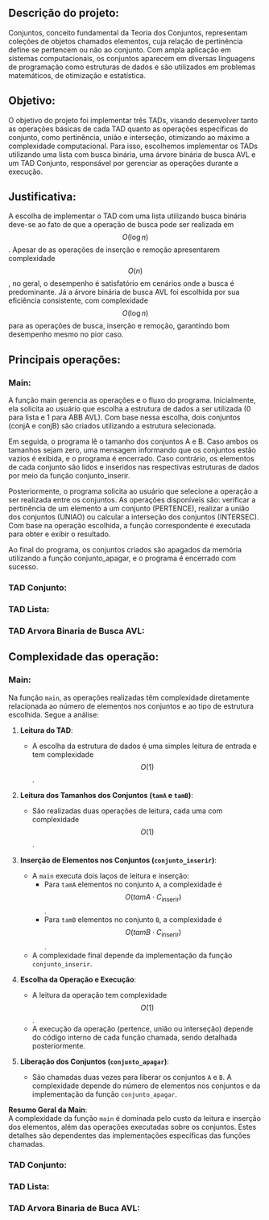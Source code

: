 ## Descrição do projeto:  
Conjuntos, conceito fundamental da Teoria dos Conjuntos, representam coleções de objetos chamados elementos, cuja relação de pertinência define se pertencem ou não ao conjunto. Com ampla aplicação em sistemas computacionais, os conjuntos aparecem em diversas linguagens de programação como estruturas de dados e são utilizados em problemas matemáticos, de otimização e estatística.

## Objetivo:  
O objetivo do projeto foi implementar três TADs, visando desenvolver tanto as operações básicas de cada TAD quanto as operações específicas do conjunto, como pertinência, união e interseção, otimizando ao máximo a complexidade computacional. Para isso, escolhemos implementar os TADs utilizando uma lista com busca binária, uma árvore binária de busca AVL e um TAD Conjunto, responsável por gerenciar as operações durante a execução. 

## Justificativa:  
A escolha de implementar o TAD com uma lista utilizando busca binária deve-se ao fato de que a operação de busca pode ser realizada em $$O(\log n)$$. Apesar de as operações de inserção e remoção apresentarem complexidade $$O(n)$$, no geral, o desempenho é satisfatório em cenários onde a busca é predominante. Já a árvore binária de busca AVL foi escolhida por sua eficiência consistente, com complexidade $$O(\log n)$$ para as operações de busca, inserção e remoção, garantindo bom desempenho mesmo no pior caso. 

## Principais operações:
### Main:

A função main gerencia as operações e o fluxo do programa. Inicialmente, ela solicita ao usuário que escolha a estrutura de dados a ser utilizada (0 para lista e 1 para ABB AVL). Com base nessa escolha, dois conjuntos (conjA e conjB) são criados utilizando a estrutura selecionada.

Em seguida, o programa lê o tamanho dos conjuntos A e B. Caso ambos os tamanhos sejam zero, uma mensagem informando que os conjuntos estão vazios é exibida, e o programa é encerrado. Caso contrário, os elementos de cada conjunto são lidos e inseridos nas respectivas estruturas de dados por meio da função conjunto_inserir.

Posteriormente, o programa solicita ao usuário que selecione a operação a ser realizada entre os conjuntos. As operações disponíveis são: verificar a pertinência de um elemento a um conjunto (PERTENCE), realizar a união dos conjuntos (UNIAO) ou calcular a interseção dos conjuntos (INTERSEC). Com base na operação escolhida, a função correspondente é executada para obter e exibir o resultado.

Ao final do programa, os conjuntos criados são apagados da memória utilizando a função conjunto_apagar, e o programa é encerrado com sucesso.


### TAD Conjunto:
### TAD Lista:
### TAD Arvora Binaria de Busca AVL:

## Complexidade das operação:

### Main:  
Na função `main`, as operações realizadas têm complexidade diretamente relacionada ao número de elementos nos conjuntos e ao tipo de estrutura escolhida. Segue a análise:  

1. **Leitura do TAD**:  
   - A escolha da estrutura de dados é uma simples leitura de entrada e tem complexidade $$O(1)$$.  

2. **Leitura dos Tamanhos dos Conjuntos (`tamA` e `tamB`)**:  
   - São realizadas duas operações de leitura, cada uma com complexidade $$O(1)$$.  

3. **Inserção de Elementos nos Conjuntos (`conjunto_inserir`)**:  
   - A `main` executa dois laços de leitura e inserção:  
     - Para `tamA` elementos no conjunto `A`, a complexidade é $$O(tamA \cdot C_{\text{inserir}})$$.  
     - Para `tamB` elementos no conjunto `B`, a complexidade é $$O(tamB \cdot C_{\text{inserir}})$$.  
   - A complexidade final depende da implementação da função `conjunto_inserir`.  

4. **Escolha da Operação e Execução**:  
   - A leitura da operação tem complexidade $$O(1)$$.  
   - A execução da operação (pertence, união ou interseção) depende do código interno de cada função chamada, sendo detalhada posteriormente.  

5. **Liberação dos Conjuntos (`conjunto_apagar`)**:  
   - São chamadas duas vezes para liberar os conjuntos `A` e `B`. A complexidade depende do número de elementos nos conjuntos e da implementação da função `conjunto_apagar`.  

**Resumo Geral da Main**:  
A complexidade da função `main` é dominada pelo custo da leitura e inserção dos elementos, além das operações executadas sobre os conjuntos. Estes detalhes são dependentes das implementações específicas das funções chamadas.



### TAD Conjunto:
### TAD Lista:
### TAD Arvora Binaria de Buca AVL:

